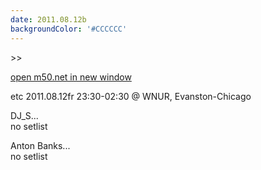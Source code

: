 ```yaml
---
date: 2011.08.12b
backgroundColor: '#CCCCCC'
---
```


\>>

[open m50.net in new window  
](http://m50.net/)  

etc 2011.08.12fr 23:30-02:30 @ WNUR, Evanston-Chicago  

DJ\_S...  
no setlist  

Anton Banks...  
no setlist